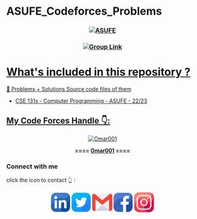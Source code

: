 # ASUFE_Codeforces_Problems
### <p align="center"><a href="https://eng.asu.edu.eg/"><img alt="ASUFE" src= "https://eng.asu.edu.eg/img/logo.png" /></p>
### <p align="center"><a href="https://codeforces.com/group/QTQ32O8sPq/contests"><img alt="Group Link" src= "https://github-production-user-asset-6210df.s3.amazonaws.com/110625103/239684512-203c9c12-835e-4b1c-8e2e-e1c5c97b7716.png" width="600" height="75" /></p>
# What's included in this repository ?
📂 Problems + Solutions  Source code files of them
+ CSE 131s - Computer Programming - ASUFE - 22/23

## My Code Forces Handle 👇:


  <p align="center"> <a href="https://codeforces.com/profile/Omar001">
         <img alt="Omar001" src="https://userpic.codeforces.org/3119163/title/a806cce4bb342768.jpg"
         width="150" > </p>
</a>
<p align="center" >
    <b>==== <a href="https://codeforces.com/profile/Omar001"> Omar001</a> ====</b>
      </p>
<h3 align="left">Connect with me</h3>
click the icon to contact 👆 :
<p align="center">
<a href="https://www.linkedin.com/in/omar-ashraf01" target="blank"><img align="center" src="https://github.com/Omar-26/Icons/blob/main/linkedin.png?raw=true" alt="Linkedin" height="50" width="50" /></a>
<a href="https://twitter.com/omarash78893600" target="blank"><img align="center" src="https://github.com/Omar-26/Icons/blob/main/twitter.png?raw=true" alt="Twitter" height="50" width="50" /></a>
<a href="https://mail.google.com/mail/u/0/#inbox?compose=CllgCJTJFPGkpqJPHXRwDVwCpHzSDvLLKdnlLzzDSLTfWLkxRBqnvKbrFZZLwNgSrcnWSXxsxRL" target="blank"><img align="center" src="https://github.com/Omar-26/Icons/blob/main/gmail.png?raw=true" alt="Gmail" height="60" width="53" /></a>
<a href="https://www.facebook.com/ommaar.ashrraaf" target="blank"><img align="center" src="https://github.com/Omar-26/Icons/blob/main/facebook.png?raw=true" alt="Facebook" height="50" width="50" /></a>
<a href="https://www.instagram.com/ommaar_ashrraaf/" target="blank"><img align="center" src="https://github.com/Omar-26/Icons/blob/main/instagram%20(1).png?raw=true" alt="Instagram" height="52" width="52" /></a>
</p>
